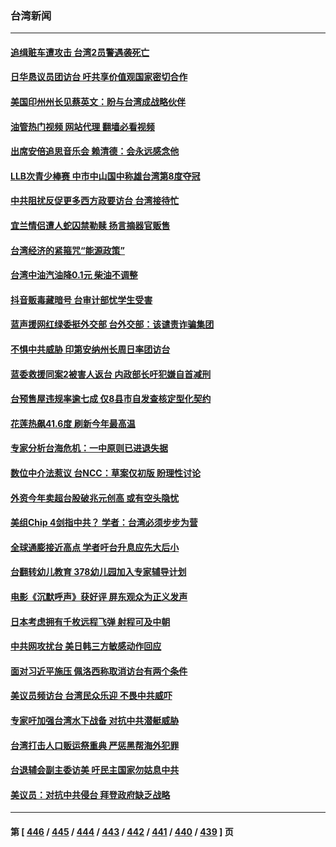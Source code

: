 ### 台湾新闻
---
#### [追缉赃车遭攻击 台湾2员警遇袭死亡](../../pages/ncid1349361/n13807626.md?08222045) 
#### [日华恳议员团访台 吁共享价值观国家密切合作](../../pages/ncid1349361/n13807645.md?08222045) 
#### [美国印州州长见蔡英文：盼与台湾成战略伙伴](../../pages/ncid1349361/n13807538.md?08222045) 
#### [油管热门视频 网站代理 翻墙必看视频](http://209.222.30.114:81/youtube.html?08222045)
#### [出席安倍追思音乐会 赖清德：会永远感念他](../../pages/ncid1349361/n13807457.md?08222045) 
#### [LLB次青少棒赛 中市中山国中称雄台湾第8度夺冠](../../pages/ncid1349361/n13807513.md?08222045) 
#### [中共阻扰反促更多西方政要访台 台湾接待忙](../../pages/ncid1349361/n13807337.md?08222045) 
#### [宜兰情侣遭人蛇囚禁勒赎 扬言摘器官贩售](../../pages/ncid1349361/n13807223.md?08222045) 
#### [台湾经济的紧箍咒“能源政策”](../../pages/ncid1349361/n13807177.md?08222045) 
#### [台湾中油汽油降0.1元 柴油不调整](../../pages/ncid1349361/n13807206.md?08222045) 
#### [抖音贩毒藏暗号 台审计部忧学生受害](../../pages/ncid1349361/n13807216.md?08222045) 
#### [蓝声援网红绿委挺外交部 台外交部：该谴责诈骗集团](../../pages/ncid1349361/n13807222.md?08222045) 
#### [不惧中共威胁 印第安纳州长周日率团访台](../../pages/ncid1349361/n13806236.md?08222045) 
#### [蓝委救援同案2被害人返台 内政部长吁犯嫌自首减刑](../../pages/ncid1349361/n13807225.md?08222045) 
#### [台预售屋违规率逾七成 仅8县市自发查核定型化契约](../../pages/ncid1349361/n13807227.md?08222045) 
#### [花莲热飙41.6度 刷新今年最高温](../../pages/ncid1349361/n13807205.md?08222045) 
#### [专家分析台海危机：一中原则已进退失据](../../pages/ncid1349361/n13807210.md?08222045) 
#### [数位中介法惹议 台NCC：草案仅初版 盼理性讨论](../../pages/ncid1349361/n13807214.md?08222045) 
#### [外资今年卖超台股破兆元创高 或有空头隐忧](../../pages/ncid1349361/n13807090.md?08222045) 
#### [美组Chip 4剑指中共？ 学者：台湾必须步步为营](../../pages/ncid1349361/n13807056.md?08222045) 
#### [全球通膨接近高点 学者吁台升息应先大后小](../../pages/ncid1349361/n13807054.md?08222045) 
#### [台翻转幼儿教育 378幼儿园加入专家辅导计划](../../pages/ncid1349361/n13806980.md?08222045) 
#### [电影《沉默呼声》获好评 屏东观众为正义发声](../../pages/ncid1349361/n13806721.md?08222045) 
#### [日本考虑拥有千枚远程飞弹 射程可及中朝](../../pages/ncid1349361/n13807125.md?08222045) 
#### [中共网攻扰台 美日韩三方敏感动作回应](../../pages/ncid1349361/n13806968.md?08222045) 
#### [面对习近平施压 佩洛西称取消访台有两个条件](../../pages/ncid1349361/n13806776.md?08222045) 
#### [美议员频访台 台湾民众乐迎 不畏中共威吓](../../pages/ncid1349361/n13806526.md?08222045) 
#### [专家吁加强台湾水下战备 对抗中共潜艇威胁](../../pages/ncid1349361/n13806530.md?08222045) 
#### [台湾打击人口贩运祭重典 严惩黑帮海外犯罪](../../pages/ncid1349361/n13806453.md?08222045) 
#### [台退辅会副主委访美 吁民主国家勿姑息中共](../../pages/ncid1349361/n13806437.md?08222045) 
#### [美议员：对抗中共侵台 拜登政府缺乏战略](../../pages/ncid1349361/n13806399.md?08222045) 

---
#### 第 [ [446](./446.md?08222045) / [445](./445.md?08222045) / [444](./444.md?08222045) / [443](./443.md?08222045) / [442](./442.md?08222045) / [441](./441.md?08222045) / [440](./440.md?08222045) / [439](./439.md?08222045) ] 页
